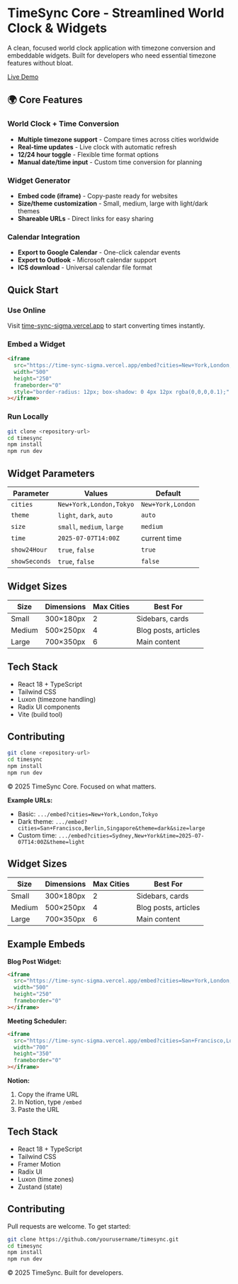 # TimeSync Core - Streamlined World Clock & Widgets

A clean, focused world clock application with timezone conversion and embeddable widgets. Built for developers who need essential timezone features without bloat.

[Live Demo](https://time-sync-sigma.vercel.app)

## 🌍 Core Features

### World Clock + Time Conversion
- **Multiple timezone support** - Compare times across cities worldwide
- **Real-time updates** - Live clock with automatic refresh
- **12/24 hour toggle** - Flexible time format options  
- **Manual date/time input** - Custom time conversion for planning

### Widget Generator
- **Embed code (iframe)** - Copy-paste ready for websites
- **Size/theme customization** - Small, medium, large with light/dark themes
- **Shareable URLs** - Direct links for easy sharing

### Calendar Integration
- **Export to Google Calendar** - One-click calendar events
- **Export to Outlook** - Microsoft calendar support
- **ICS download** - Universal calendar file format

## Quick Start

### Use Online
Visit [time-sync-sigma.vercel.app](https://time-sync-sigma.vercel.app) to start converting times instantly.

### Embed a Widget
```html
<iframe
  src="https://time-sync-sigma.vercel.app/embed?cities=New+York,London,Tokyo&theme=auto&size=medium"
  width="500"
  height="250"
  frameborder="0"
  style="border-radius: 12px; box-shadow: 0 4px 12px rgba(0,0,0,0.1);"
></iframe>
```

### Run Locally
```bash
git clone <repository-url>
cd timesync
npm install
npm run dev
```

## Widget Parameters

| Parameter     | Values                        | Default                 |
| ------------- | ----------------------------- | ----------------------- |
| `cities`      | `New+York,London,Tokyo`       | `New+York,London`       |
| `theme`       | `light`, `dark`, `auto`       | `auto`                  |
| `size`        | `small`, `medium`, `large`    | `medium`                |
| `time`        | `2025-07-07T14:00Z`           | current time            |
| `show24Hour`  | `true`, `false`               | `true`                  |
| `showSeconds` | `true`, `false`               | `false`                 |

## Widget Sizes

| Size    | Dimensions | Max Cities | Best For             |
| ------- | ---------- | ---------- | -------------------- |
| Small   | 300×180px  | 2          | Sidebars, cards      |
| Medium  | 500×250px  | 4          | Blog posts, articles |
| Large   | 700×350px  | 6          | Main content         |

## Tech Stack
- React 18 + TypeScript
- Tailwind CSS  
- Luxon (timezone handling)
- Radix UI components
- Vite (build tool)

## Contributing

```bash
git clone <repository-url>
cd timesync
npm install
npm run dev
```

© 2025 TimeSync Core. Focused on what matters.

**Example URLs:**
- Basic: `.../embed?cities=New+York,London,Tokyo`
- Dark theme: `.../embed?cities=San+Francisco,Berlin,Singapore&theme=dark&size=large`
- Custom time: `.../embed?cities=Sydney,New+York&time=2025-07-07T14:00Z&theme=light`

## Widget Sizes

| Size    | Dimensions | Max Cities | Best For             |
| ------- | ---------- | ---------- | -------------------- |
| Small   | 300×180px  | 2          | Sidebars, cards      |
| Medium  | 500×250px  | 4          | Blog posts, articles |
| Large   | 700×350px  | 6          | Main content         |

## Example Embeds

**Blog Post Widget:**
```html
<iframe
  src="https://time-sync-sigma.vercel.app/embed?cities=New+York,London,Tokyo&theme=light&size=medium"
  width="500"
  height="250"
  frameborder="0"
></iframe>
```

**Meeting Scheduler:**
```html
<iframe
  src="https://time-sync-sigma.vercel.app/embed?cities=San+Francisco,London,Singapore&time=2025-07-07T14:00Z&theme=auto&size=large"
  width="700"
  height="350"
  frameborder="0"
></iframe>
```

**Notion:**
1. Copy the iframe URL
2. In Notion, type `/embed`
3. Paste the URL

## Tech Stack
- React 18 + TypeScript
- Tailwind CSS
- Framer Motion
- Radix UI
- Luxon (time zones)
- Zustand (state)

## Contributing

Pull requests are welcome. To get started:
```bash
git clone https://github.com/yourusername/timesync.git
cd timesync
npm install
npm run dev
```

© 2025 TimeSync. Built for developers.
